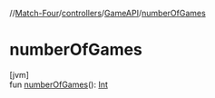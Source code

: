 //[Match-Four](../../../index.md)/[controllers](../index.md)/[GameAPI](index.md)/[numberOfGames](number-of-games.md)

# numberOfGames

[jvm]\
fun [numberOfGames](number-of-games.md)(): [Int](https://kotlinlang.org/api/latest/jvm/stdlib/kotlin/-int/index.html)
